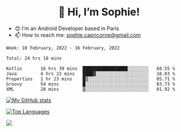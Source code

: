 <h1 align="center"> 👋 Hi, I’m Sophie! </h1>  

- 😊 I’m an Android Developer based in Paris
- 📫 How to reach me: sophie.capricorne@gmail.com


<!--START_SECTION:waka-->
```text
Week: 10 February, 2022 - 16 February, 2022

Total: 24 hrs 18 mins

Kotlin       16 hrs 39 mins  █████████████████░░░░░░░░   68.55 % 
Java         4 hrs 22 mins   ████▓░░░░░░░░░░░░░░░░░░░░   18.03 % 
Properties   1 hr 23 mins    █▒░░░░░░░░░░░░░░░░░░░░░░░   05.71 % 
Groovy       54 mins         █░░░░░░░░░░░░░░░░░░░░░░░░   03.73 % 
XML          28 mins         ▒░░░░░░░░░░░░░░░░░░░░░░░░   01.92 % 
```
<!--END_SECTION:waka-->

[![My GitHub stats](https://github-readme-stats.vercel.app/api?username=sophicapri&show_icons=true&theme=buefy)](https://github.com/anuraghazra/github-readme-stats)

[![Top Languages](https://github-readme-stats.vercel.app/api/top-langs/?username=sophicapri&langs_count=2&layout=compact)](https://github.com/anuraghazra/github-readme-stats)

![](https://github-readme-streak-stats.herokuapp.com/?user=sophicapri)

